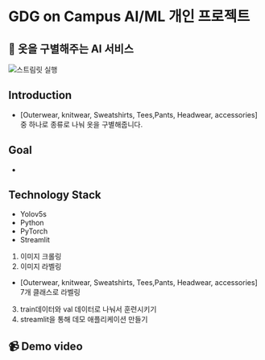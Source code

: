 # GDG on Campus AI/ML 개인 프로젝트

## 👕 옷을 구별해주는 AI 서비스 
![스트림릿 실행](https://github.com/user-attachments/assets/9c560a4b-2c99-4456-a0c5-e0d08d22ee7b)

## Introduction
- [Outerwear, knitwear, Sweatshirts, Tees,Pants, Headwear, accessories] 중 하나로 종류로 나눠 옷을 구별해줍니다.


## Goal
-

## Technology Stack 
- Yolov5s
- Python
- PyTorch
- Streamlit
  
1. 이미지 크롤링
2. 이미지 라벨링
- [Outerwear, knitwear, Sweatshirts, Tees,Pants, Headwear, accessories] 7개 클래스로 라벨링 
3.  train데이터와 val 데이터로 나눠서 훈련시키기
4. streamlit을 통해 데모 애플리케이션 만들기
   
## 📹 Demo video



